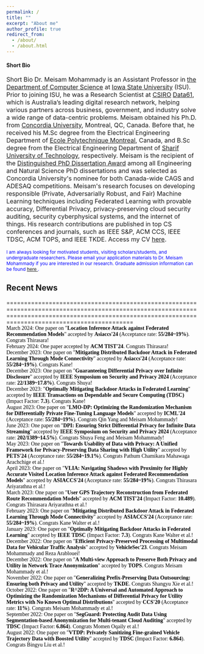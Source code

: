 ```yaml
---
permalink: /
title: ""
excerpt: "About me"
author_profile: true
redirect_from: 
  - /about/
  - /about.html
---
```

<h4 class="desktop-title">Short Bio</h4>
<p style="font-size: 16px;"><span class="mobile-title">Short Bio</span> Dr. Meisam Mohammady is an Assistant Professor in <a href="https://www.cs.iastate.edu">the Department of Computer Science</a> at <a href="https://www.iastate.edu">Iowa State University</a> (ISU). Prior to joining ISU, he was a Research Scientist at <a href="https://www.csiro.au/en/">CSIRO</a> <a href="https://data61.csiro.au/">Data61</a>, which is Australia’s leading digital research network, helping various partners across business, government, and industry solve a wide range of data-centric problems. Meisam obtained his Ph.D. from <a href="https://www.concordia.ca/ginacody/info-systems-eng.html">Concordia University</a>, Montreal, QC, Canada. Before that, he received his M.Sc degree from the Electrical Engineering Department of <a href="https://polymtl.ca/ge">Ecole Polytechnique Montreal</a>, Canada, and B.Sc degree from the Electrical Engineering Department of <a href="https://www.ee.sharif.edu/en/">Sharif University of Technology</a>, respectively. Meisam is the recipient of the <a href="https://github.com/meisamcs/meisamcs.github.io/blob/master/Certificate.PNG">Distinguished PhD Dissertation Award</a> among all Engineering and Natural Science PhD dissertations and was selected as Concordia University's nominee for both Canada-wide CAGS and ADESAQ competitions. Meisam's research focuses on developing responsible (Private, Adversarially Robust, and Fair) Machine Learning techniques including Federated Learning with provable accuracy, Differential Privacy, privacy-preserving cloud security auditing, security cyberphysical systems, and the internet of things. His research contributions are published in top CS conferences and journals, such as IEEE S&P, ACM CCS, IEEE TDSC, ACM TOPS, and IEEE TKDE. Access my CV <a href="_pages/CVe.pdf" target="_blank">here</a>.</p>

<p style="font-size: 12px; color: blue;"> I am always looking for motivated students, visiting scholars/students, and undergraduate researchers. Please email your application materials to Dr. Meisam Mohammady if you are interested in our research. Graduate admission information can be found <a href="https://www.cs.iastate.edu/computer-science-graduate-admissions"> here </a>.</p>

  
<h2>Recent News</h2>
======================================================================================================================================================================================================
<ul class="blog-title-list" style="background: transparent; padding: 3em; font-family: 'Times New Roman', Times, serif; list-style: none; margin: 0; padding: 0;">
  <li style="color: black; text-decoration: none;"><span>March 2024:</span> One paper on "<strong>Location Inference Attack against Federated Recommendation Models</strong>" accepted by <strong>Asiaccs'24</strong> (Acceptance rate: <strong>55/284~19%</strong>). Congrats Thirasara!</li>
  <li style="color: black; text-decoration: none;"><span>February 2024:</span> One paper accepted by <strong>ACM TIST'24</strong>. Congrats Thirasara!</li>
  <li style="color: black; text-decoration: none;"><span>December 2023:</span> One paper on "<strong>Mitigating Distributed Backdoor Attack in Federated Learning Through Mode Connectivity</strong>" accepted by <strong>Asiaccs'24</strong> (Acceptance rate: <strong>55/284~19%</strong>). Congrats Kane!</li>
  <li style="color: black; text-decoration: none;"><span>December 2023:</span> One paper on "<strong>Guaranteeing Differential Privacy over Infinite Disclosure</strong>" accepted by <strong>IEEE Symposium on Security and Privacy 2024</strong> (Acceptance rate: <strong>22/1389~17.8%</strong>). Congrats Shuya!</li>
  <li style="color: black; text-decoration: none;"><span>December 2023:</span> "<strong>Optimally Mitigating Backdoor Attacks in Federated Learning</strong>" accepted by <strong>IEEE Transactions on Dependable and Secure Computing (TDSC)</strong> (Impact Factor: <strong>7.3</strong>). Congrats Kane!</li>
  <li style="color: black; text-decoration: none;"><span>August 2023:</span> One paper on "<strong>LMO-DP: Optimizing the Randomization Mechanism for Differentially Private Fine-Tuning Language Models</strong>" accepted by <strong>ICML'24</strong> (Acceptance rate: <strong>55/284~19%</strong>). Congrats Qin Yang and Meisam Mohammady!</li>
  <li style="color: black; text-decoration: none;"><span>June 2023:</span> One paper on "<strong>DPI: Ensuring Strict Differential Privacy for Infinite Data Streaming</strong>" accepted by <strong>IEEE Symposium on Security and Privacy 2024</strong> (Acceptance rate: <strong>202/1389~14.5%</strong>). Congrats Shuya Feng and Meisam Mohammady!</li>
  <li style="color: black; text-decoration: none;"><span>May 2023:</span> One paper on "<strong>Towards Usability of Data with Privacy: A Unified Framework for Privacy-Preserving Data Sharing with High Utility</strong>" accepted by <strong>PETS'24</strong> (Acceptance rate: <strong>55/284~19.1%</strong>). Congrats Pathum Chamikara Mahawaga Arachchige et al.!</li>
  <li style="color: black; text-decoration: none;"><span>April 2023:</span> One paper on "<strong>VLIA: Navigating Shadows with Proximity for Highly Accurate Visited Location Inference Attack against Federated Recommendation Models</strong>" accepted by <strong>ASIACCS'24</strong> (Acceptance rate: <strong>55/284~19%</strong>). Congrats Thirasara Ariyarathna et al.!</li>
  <li style="color: black; text-decoration: none;"><span>March 2023:</span> One paper on "<strong>User GPS Trajectory Reconstruction from Federated Route Recommendation Models</strong>" accepted by <strong>ACM TIST'24</strong> (Impact Factor: <strong>10.489</strong>). Congrats Thirasara Ariyarathna et al.!</li>
  <li style="color: black; text-decoration: none;"><span>February 2023:</span> One paper on "<strong>Mitigating Distributed Backdoor Attack in Federated Learning Through Mode Connectivity</strong>" accepted by <strong>ASIACCS'24</strong> (Acceptance rate: <strong>55/284~19%</strong>). Congrats Kane Walter et al.!</li>
  <li style="color: black; text-decoration: none;"><span>January 2023:</span> One paper on "<strong>Optimally Mitigating Backdoor Attacks in Federated Learning</strong>" accepted by <strong>IEEE TDSC</strong> (Impact Factor: <strong>7.3</strong>). Congrats Kane Walter et al.!</li>
  <li style="color: black; text-decoration: none;"><span>December 2022:</span> One paper on "<strong>Efficient Privacy-Preserved Processing of Multimodal Data for Vehicular Traffic Analysis</strong>" accepted by <strong>VehicleSec'23</strong>. Congrats Meisam Mohammady and Reza Arablouei!</li>
  <li style="color: black; text-decoration: none;"><span>December 2022:</span> One paper on "<strong>A Multi-view Approach to Preserve Both Privacy and Utility in Network Trace Anonymization</strong>" accepted by <strong>TOPS</strong>. Congrats Meisam Mohammady et al.!</li>
  <li style="color: black; text-decoration: none;"><span>November 2022:</span> One paper on "<strong>Generalizing Prefix-Preserving Data Outsourcing: Ensuring both Privacy and Utility</strong>" accepted by <strong>TKDE</strong>. Congrats Shangyu Xie et al.!</li>
  <li style="color: black; text-decoration: none;"><span>October 2022:</span> One paper on "<strong>R^2DP: A Universal and Automated Approach to Optimizing the Randomization Mechanisms of Differential Privacy for Utility Metrics with No Known Optimal Distributions</strong>" accepted by <strong>CCS'20</strong> (Acceptance rate: <strong>11%</strong>). Congrats Meisam Mohammady et al.!</li>
  <li style="color: black; text-decoration: none;"><span>September 2022:</span> One paper on "<strong>SegGuard: Protecting Audit Data Using Segmentation-based Anonymization for Multi-tenant Cloud Auditing</strong>" accepted by <strong>TDSC</strong> (Impact Factor: <strong>6.864</strong>). Congrats Momen Oqaily et al.!</li>
  <li style="color: black; text-decoration: none;"><span>August 2022:</span> One paper on "<strong>VTDP: Privately Sanitizing Fine-grained Vehicle Trajectory Data with Boosted Utility</strong>" accepted by <strong>TDSC</strong> (Impact Factor: <strong>6.864</strong>). Congrats Bingyu Liu et al.!</li>
</ul>
